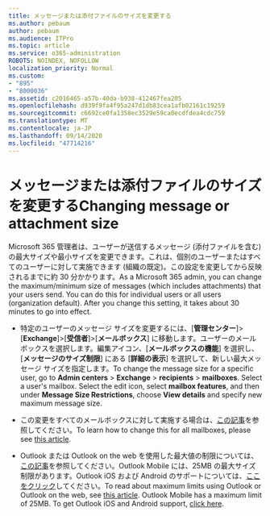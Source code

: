 ```yaml
---
title: メッセージまたは添付ファイルのサイズを変更する
ms.author: pebaum
author: pebaum
ms.audience: ITPro
ms.topic: article
ms.service: o365-administration
ROBOTS: NOINDEX, NOFOLLOW
localization_priority: Normal
ms.custom:
- "895"
- "8000036"
ms.assetid: c2016465-a57b-40da-b938-412467fea205
ms.openlocfilehash: d939f9fa4f95a247d1db83cea1afb02161c19259
ms.sourcegitcommit: c6692ce0fa1358ec3529e59ca0ecdfdea4cdc759
ms.translationtype: MT
ms.contentlocale: ja-JP
ms.lasthandoff: 09/14/2020
ms.locfileid: "47714216"
---
```

# <a name="changing-message-or-attachment-size"></a><span data-ttu-id="5833e-102">メッセージまたは添付ファイルのサイズを変更する</span><span class="sxs-lookup"><span data-stu-id="5833e-102">Changing message or attachment size</span></span>

<span data-ttu-id="5833e-p101">Microsoft 365 管理者は、ユーザーが送信するメッセージ (添付ファイルを含む) の最大サイズや最小サイズを変更できます。これは、個別のユーザーまたはすべてのユーザーに対して実施できます (組織の既定)。この設定を変更してから反映されるまでに約 30 分かかります。</span><span class="sxs-lookup"><span data-stu-id="5833e-p101">As a Microsoft 365 admin, you can change the maximum/minimum size of messages (which includes attachments) that your users send. You can do this for individual users or all users (organization default). After you change this setting, it takes about 30 minutes to go into effect.</span></span>
  
- <span data-ttu-id="5833e-p102">特定のユーザーのメッセージ サイズを変更するには、[**管理センター**]\>[**Exchange**]\>[**受信者**]\>[**メールボックス**] に移動します。ユーザーのメールボックスを選択します。編集アイコン、[**メールボックスの機能**] を選択し、[**メッセージのサイズ制限**] にある [**詳細の表示**] を選択して、新しい最大メッセージ サイズを指定します。</span><span class="sxs-lookup"><span data-stu-id="5833e-p102">To change the message size for a specific user, go to **Admin centers** \> **Exchange** \> **recipients** \> **mailboxes**. Select a user's mailbox. Select the edit icon, select **mailbox features**, and then under **Message Size Restrictions**, choose **View details** and specify new maximum message size.</span></span>

- <span data-ttu-id="5833e-109">この変更をすべてのメールボックスに対して実施する場合は、[この記事](https://www.microsoft.com/microsoft-365/blog/2015/04/15/office-365-now-supports-larger-email-messages-up-to-150-mb/)を参照してください。</span><span class="sxs-lookup"><span data-stu-id="5833e-109">To learn how to change this for all mailboxes, please see [this article](https://www.microsoft.com/microsoft-365/blog/2015/04/15/office-365-now-supports-larger-email-messages-up-to-150-mb/).</span></span>

- <span data-ttu-id="5833e-p103">Outlook または Outlook on the web を使用した最大値の制限については、[この記事](https://technet.microsoft.com/library/exchange-online-limits.aspx#MessageLimits)を参照してください。Outlook Mobile には、25MB の最大サイズ制限があります。Outlook iOS および Android のサポートについては、[ここをクリック](https://support.office.com/article/Get-in-app-help-for-Outlook-for-iOS-and-Android-218a22d1-9fa5-4889-b689-de1c63493243)してください。</span><span class="sxs-lookup"><span data-stu-id="5833e-p103">To read about maximum limits using Outlook or Outlook on the web, see [this article](https://technet.microsoft.com/library/exchange-online-limits.aspx#MessageLimits). Outlook Mobile has a maximum limit of 25MB. To get Outlook iOS and Android support, [click here](https://support.office.com/article/Get-in-app-help-for-Outlook-for-iOS-and-Android-218a22d1-9fa5-4889-b689-de1c63493243).</span></span>

